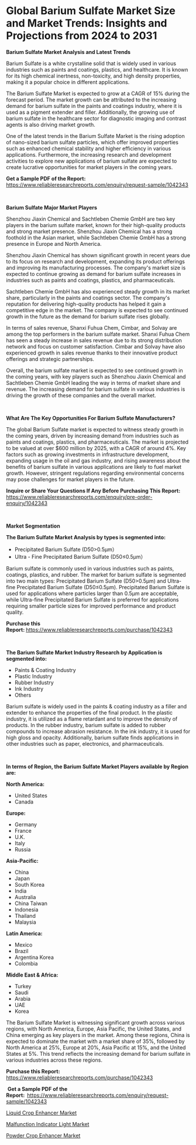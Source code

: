 <p><h1>Global Barium Sulfate Market Size and Market Trends: Insights and Projections from 2024 to 2031</h1></p><p><strong>Barium Sulfate Market Analysis and Latest Trends</strong></p>
<p><p>Barium Sulfate is a white crystalline solid that is widely used in various industries such as paints and coatings, plastics, and healthcare. It is known for its high chemical inertness, non-toxicity, and high density properties, making it a popular choice in different applications.</p><p>The Barium Sulfate Market is expected to grow at a CAGR of 15% during the forecast period. The market growth can be attributed to the increasing demand for barium sulfate in the paints and coatings industry, where it is used as a pigment extender and filler. Additionally, the growing use of barium sulfate in the healthcare sector for diagnostic imaging and contrast agents is also driving market growth.</p><p>One of the latest trends in the Barium Sulfate Market is the rising adoption of nano-sized barium sulfate particles, which offer improved properties such as enhanced chemical stability and higher efficiency in various applications. Furthermore, the increasing research and development activities to explore new applications of barium sulfate are expected to create lucrative opportunities for market players in the coming years.</p></p>
<p><strong>Get a Sample PDF of the Report:&nbsp;</strong> <a href="https://www.reliableresearchreports.com/enquiry/request-sample/1042343">https://www.reliableresearchreports.com/enquiry/request-sample/1042343</a></p>
<p>&nbsp;</p>
<p><strong>Barium Sulfate Major Market Players</strong></p>
<p><p>Shenzhou Jiaxin Chemical and Sachtleben Chemie GmbH are two key players in the barium sulfate market, known for their high-quality products and strong market presence. Shenzhou Jiaxin Chemical has a strong foothold in the Asian market, while Sachtleben Chemie GmbH has a strong presence in Europe and North America.</p><p>Shenzhou Jiaxin Chemical has shown significant growth in recent years due to its focus on research and development, expanding its product offerings and improving its manufacturing processes. The company's market size is expected to continue growing as demand for barium sulfate increases in industries such as paints and coatings, plastics, and pharmaceuticals.</p><p>Sachtleben Chemie GmbH has also experienced steady growth in its market share, particularly in the paints and coatings sector. The company's reputation for delivering high-quality products has helped it gain a competitive edge in the market. The company is expected to see continued growth in the future as the demand for barium sulfate rises globally.</p><p>In terms of sales revenue, Shanxi Fuhua Chem, Cimbar, and Solvay are among the top performers in the barium sulfate market. Shanxi Fuhua Chem has seen a steady increase in sales revenue due to its strong distribution network and focus on customer satisfaction. Cimbar and Solvay have also experienced growth in sales revenue thanks to their innovative product offerings and strategic partnerships.</p><p>Overall, the barium sulfate market is expected to see continued growth in the coming years, with key players such as Shenzhou Jiaxin Chemical and Sachtleben Chemie GmbH leading the way in terms of market share and revenue. The increasing demand for barium sulfate in various industries is driving the growth of these companies and the overall market.</p></p>
<p>&nbsp;</p>
<p><strong>What Are The Key Opportunities For Barium Sulfate Manufacturers?</strong></p>
<p><p>The global Barium Sulfate market is expected to witness steady growth in the coming years, driven by increasing demand from industries such as paints and coatings, plastics, and pharmaceuticals. The market is projected to be valued at over $600 million by 2025, with a CAGR of around 4%. Key factors such as growing investments in infrastructure development, expanding usage in the oil and gas industry, and rising awareness about the benefits of barium sulfate in various applications are likely to fuel market growth. However, stringent regulations regarding environmental concerns may pose challenges for market players in the future.</p></p>
<p><strong>Inquire or Share Your Questions If Any Before Purchasing This Report:</strong> <a href="https://www.reliableresearchreports.com/enquiry/pre-order-enquiry/1042343">https://www.reliableresearchreports.com/enquiry/pre-order-enquiry/1042343</a></p>
<p>&nbsp;</p>
<p><strong>Market Segmentation</strong></p>
<p><strong>The Barium Sulfate Market Analysis by types is segmented into:</strong></p>
<p><ul><li>Precipitated Barium Sulfate (D50>0.5μm）</li><li>Ultra - Fine Precipitated Barium Sulfate (D50≤0.5μm）</li></ul></p>
<p><p>Barium sulfate is commonly used in various industries such as paints, coatings, plastics, and rubber. The market for barium sulfate is segmented into two main types: Precipitated Barium Sulfate (D50>0.5μm) and Ultra-fine Precipitated Barium Sulfate (D50≤0.5μm). Precipitated Barium Sulfate is used for applications where particles larger than 0.5μm are acceptable, while Ultra-fine Precipitated Barium Sulfate is preferred for applications requiring smaller particle sizes for improved performance and product quality.</p></p>
<p><strong>Purchase this Report:&nbsp;</strong><a href="https://www.reliableresearchreports.com/purchase/1042343">https://www.reliableresearchreports.com/purchase/1042343</a></p>
<p>&nbsp;</p>
<p><strong>The Barium Sulfate Market Industry Research by Application is segmented into:</strong></p>
<p><ul><li>Paints & Coating Industry</li><li>Plastic Industry</li><li>Rubber Industry</li><li>Ink Industry</li><li>Others</li></ul></p>
<p><p>Barium sulfate is widely used in the paints & coating industry as a filler and extender to enhance the properties of the final product. In the plastic industry, it is utilized as a flame retardant and to improve the density of products. In the rubber industry, barium sulfate is added to rubber compounds to increase abrasion resistance. In the ink industry, it is used for high gloss and opacity. Additionally, barium sulfate finds applications in other industries such as paper, electronics, and pharmaceuticals.</p></p>
<p>&nbsp;</p>
<p><strong>In terms of Region, the Barium Sulfate Market Players available by Region are:</strong></p>
<p>
    <p> <strong> North America: </strong>
        <ul>
            <li>United States</li>
            <li>Canada</li>
        </ul>
        </p> 
    <p> <strong> Europe: </strong>
        <ul>
            <li>Germany</li>
            <li>France</li>
            <li>U.K.</li>
            <li>Italy</li>
            <li>Russia</li>
        </ul>
        </p> 
    <p> <strong> Asia-Pacific: </strong>
        <ul>
            <li>China</li>
            <li>Japan</li>
            <li>South Korea</li>
            <li>India</li>
            <li>Australia</li>
            <li>China Taiwan</li>
            <li>Indonesia</li>
            <li>Thailand</li>
            <li>Malaysia</li>
        </ul>
        </p> 
    <p> <strong> Latin America: </strong>
        <ul>
            <li>Mexico</li>
            <li>Brazil</li>
            <li>Argentina Korea</li>
            <li>Colombia</li>
        </ul>
        </p> 
    <p> <strong> Middle East & Africa: </strong>
        <ul>
            <li>Turkey</li>
            <li>Saudi</li>
            <li>Arabia</li>
            <li>UAE</li>
            <li>Korea</li>
        </ul>
    </p>
    </p>
<p><p>The Barium Sulfate Market is witnessing significant growth across various regions, with North America, Europe, Asia Pacific, the United States, and China emerging as key players in the market. Among these regions, China is expected to dominate the market with a market share of 35%, followed by North America at 25%, Europe at 20%, Asia Pacific at 15%, and the United States at 5%. This trend reflects the increasing demand for barium sulfate in various industries across these regions.</p></p>
<p><strong>Purchase this Report: </strong><a href="https://www.reliableresearchreports.com/purchase/1042343">https://www.reliableresearchreports.com/purchase/1042343</a></p>
<p>&nbsp;<strong>Get a Sample PDF of the Report:&nbsp;&nbsp;</strong><a href="https://www.reliableresearchreports.com/enquiry/request-sample/1042343">https://www.reliableresearchreports.com/enquiry/request-sample/1042343</a></p>
<p><strong></strong></p>
<p><p><a href="https://view.publitas.com/reportprime-1/liquid-crop-enhancer-market-size-growth-outlook-from-2023-to-2030-projecting-at-markets-trends-analysis-by-application-regional-outlook-and-revenue/">Liquid Crop Enhancer Market</a></p><p><a href="https://view.publitas.com/reportprime-1/malfunction-indicator-light-market-size-focuses-on-market-dynamics-in-depth-analysis-and-future-projections-of-its-market-forecasted-for-period-from-2023-to-2030/">Malfunction Indicator Light Market</a></p><p><a href="https://view.publitas.com/reportprime-1/decoding-the-powder-crop-enhancer-market-a-deep-dive-into-the-latest-market-trends-market-segmentation-and-competitive-analysis/">Powder Crop Enhancer Market</a></p></p>